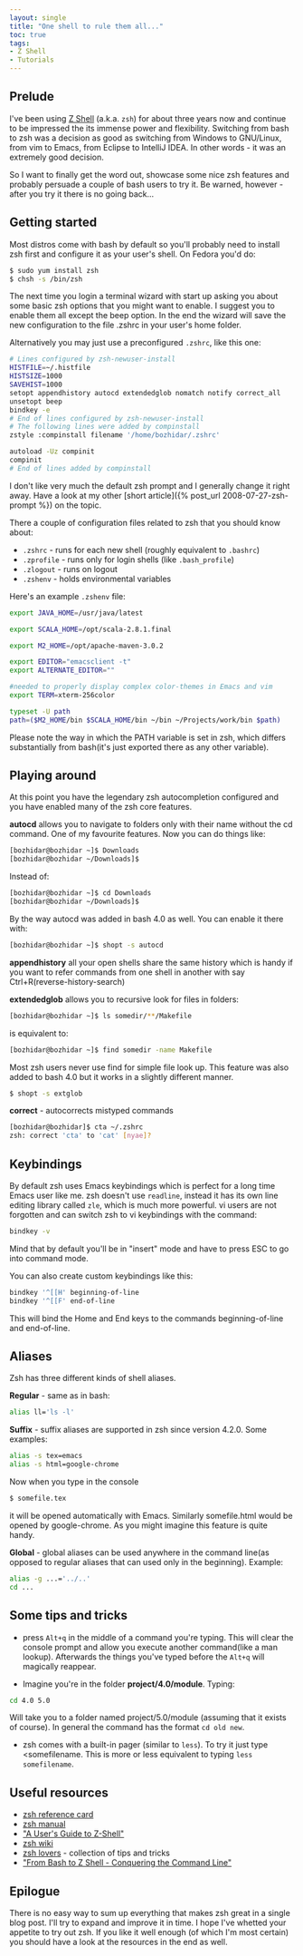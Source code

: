 ```yaml
---
layout: single
title: "One shell to rule them all..."
toc: true
tags:
- Z Shell
- Tutorials
---
```


## Prelude

I've been using [Z Shell](https://zsh.sourceforge.io/) (a.k.a. `zsh`) for about three years now and continue to be
impressed the its immense power and flexibility. Switching from bash
to zsh was a decision as good as switching from Windows to GNU/Linux,
from vim to Emacs, from Eclipse to IntelliJ IDEA. In other words - it
was an extremely good decision.

So I want to finally get the word out, showcase some nice zsh features
and probably persuade a couple of bash users to try it. Be warned,
however - after you try it there is no going back...

## Getting started

Most distros come with bash by default so you'll probably need to
install zsh first and configure it as your user's shell. On Fedora
you'd do:

``` bash
$ sudo yum install zsh
$ chsh -s /bin/zsh
```

The next time you login a terminal wizard with start up asking you
about some basic zsh options that you might want to enable. I suggest
you to enable them all except the beep option. In the end the wizard
will save the new configuration to the file .zshrc in your user's home
folder.

Alternatively you may just use a preconfigured `.zshrc`, like this one:

``` bash
# Lines configured by zsh-newuser-install
HISTFILE=~/.histfile
HISTSIZE=1000
SAVEHIST=1000
setopt appendhistory autocd extendedglob nomatch notify correct_all
unsetopt beep
bindkey -e
# End of lines configured by zsh-newuser-install
# The following lines were added by compinstall
zstyle :compinstall filename '/home/bozhidar/.zshrc'

autoload -Uz compinit
compinit
# End of lines added by compinstall
```

I don't like very much the default zsh prompt and I generally change
it right away. Have a look at my other
[short article]({% post_url 2008-07-27-zsh-prompt %}) on the topic.

There a couple of configuration files related to zsh that you should
know about:

* `.zshrc` - runs for each new shell (roughly equivalent to `.bashrc`)
* `.zprofile` - runs only for login shells (like `.bash_profile`)
* `.zlogout` - runs on logout
* `.zshenv` - holds environmental variables

Here's an example `.zshenv` file:

``` bash
export JAVA_HOME=/usr/java/latest

export SCALA_HOME=/opt/scala-2.8.1.final

export M2_HOME=/opt/apache-maven-3.0.2

export EDITOR="emacsclient -t"
export ALTERNATE_EDITOR=""

#needed to properly display complex color-themes in Emacs and vim
export TERM=xterm-256color

typeset -U path
path=($M2_HOME/bin $SCALA_HOME/bin ~/bin ~/Projects/work/bin $path)
```

Please note the way in which the PATH variable is set in zsh, which
differs substantially from bash(it's just exported there as any other variable).

## Playing around

At this point you have the legendary zsh autocompletion configured and
you have enabled many of the zsh core features.

**autocd** allows you to navigate to folders only with their name
without the cd command. One of my favourite features. Now you can do
things like:

``` bash
[bozhidar@bozhidar ~]$ Downloads
[bozhidar@bozhidar ~/Downloads]$
```

Instead of:

``` bash
[bozhidar@bozhidar ~]$ cd Downloads
[bozhidar@bozhidar ~/Downloads]$
```

By the way autocd was added in bash 4.0 as well. You can enable it there with:

``` bash
[bozhidar@bozhidar ~]$ shopt -s autocd
```

**appendhistory** all your open shells share the same history which is
handy if you want to refer commands from one shell in another with
say Ctrl+R(reverse-history-search)

**extendedglob** allows you to recursive look for files in folders:

``` bash
[bozhidar@bozhidar ~]$ ls somedir/**/Makefile
```

is equivalent to:

``` bash
[bozhidar@bozhidar ~]$ find somedir -name Makefile
```

Most zsh users never use find for simple file look up. This feature
was also added to bash 4.0 but it works in a slightly different
manner.

``` bash
$ shopt -s extglob
```

**correct** - autocorrects mistyped commands

``` bash
[bozhidar@bozhidar]$ cta ~/.zshrc
zsh: correct 'cta' to 'cat' [nyae]?
```

## Keybindings

By default zsh uses Emacs keybindings which is perfect for a long time
Emacs user like me. zsh doesn't use `readline`, instead it has its own
line editing library called `zle`, which is much more powerful. vi users
are not forgotten and can switch zsh to vi keybindings with the
command:

``` bash
bindkey -v
```

Mind that by default you'll be in "insert" mode and have to press ESC
to go into command mode.

You can also create custom keybindings like this:

``` bash
bindkey '^[[H' beginning-of-line
bindkey '^[[F' end-of-line
```

This will bind the Home and End keys to the commands beginning-of-line and end-of-line.
## Aliases

Zsh has three different kinds of shell aliases.

**Regular** - same as in bash:

``` bash
alias ll='ls -l'
```

**Suffix** - suffix aliases are supported in zsh since version
4.2.0. Some examples:

``` bash
alias -s tex=emacs
alias -s html=google-chrome
```

Now when you type in the console

``` bash
$ somefile.tex
```

it will be opened automatically with Emacs. Similarly somefile.html
would be opened by google-chrome. As you might imagine this feature is
quite handy.

**Global** - global aliases can be used anywhere in the command line(as
opposed to regular aliases that can used only in the beginning). Example:

``` bash
alias -g ...='../..'
cd ...
```

## Some tips and tricks

* press `Alt+q` in the middle of a command you're typing. This will clear
the console prompt and allow you execute another command(like a man lookup). Afterwards
the things you've typed before the `Alt+q` will magically reappear.

* Imagine you're in the folder **project/4.0/module**. Typing:

``` bash
cd 4.0 5.0
```

Will take you to a folder named project/5.0/module (assuming that it exists of course). In general
the command has the format `cd old new`.

* zsh comes with a built-in pager (similar to `less`). To try it just type <somefilename. This is more or less equivalent to typing `less somefilename`.

## Useful resources

* [zsh reference card](http://www.bash2zsh.com/zsh_refcard/refcard.pdf)
* [zsh manual](http://zsh.sourceforge.net/Doc/zsh_a4.pdf)
* ["A User's Guide to Z-Shell"](http://zsh.sourceforge.net/Guide/zshguide.html)
* [zsh wiki](http://zshwiki.org/home/)
* [zsh lovers](http://grml.org/zsh/zsh-lovers.html) - collection of
  tips and tricks
* ["From Bash to Z Shell - Conquering the Command Line"](http://www.bash2zsh.com/)

## Epilogue

There is no easy way to sum up everything that makes zsh great in a single blog
post. I'll try to expand and improve it in time. I hope I've whetted your
appetite to try out zsh. If you like it well enough (of which I'm most certain)
you should have a look at the resources in the end as well.
